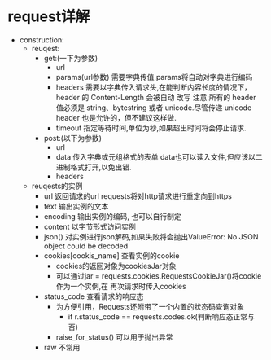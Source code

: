 # request详解
- construction:
  - reuqest:
    - get:(一下为参数)
      - url
      - params(url参数)
        需要字典传值,params将自动对字典进行编码
      - headers 需要以字典传入请求头,在能判断内容长度的情况下，header 的 Content-Length 会被自动
        改写
        注意:所有的 header 值必须是 string、bytestring 或者 unicode.尽管传递 unicode header 也是允许的，但不建议这样做.
      - timeout 指定等待时间,单位为秒,如果超出时间将会停止请求.
    - post:(以下为参数)
      - url
      - data 传入字典或元组格式的表单 data也可以读入文件,但应该以二进制格式打开,以免出错.
      - headers
  - reuqests的实例
    - url 返回请求的url requests将对http请求进行重定向到https
    - text 输出实例的文本
    - encoding 输出实例的编码, 也可以自行制定
    - content 以字节形式访问实例
    - json() 对实例进行json解码,如果失败将会抛出ValueError: No JSON object could be decoded
    - cookies[cookis_name] 查看实例的cookie
      - cookies的返回对象为cookiesJar对象
      - 可以通过jar = requests.cookies.RequestsCookieJar()将cookie作为一个实例,在
        再次请求时传入cookies
    - status_code 查看请求的响应态
      - 为方便引用，Requests还附带了一个内置的状态码查询对象
        - if r.status_code == requests.codes.ok(判断响应态正常与否)
      - raise_for_status() 可以用于抛出异常
    - raw 不常用
